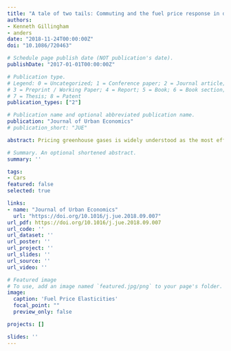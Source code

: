 ```yaml
---
title: "A tale of two tails: Commuting and the fuel price response in driving"
authors:
- Kenneth Gillingham 
- anders
date: "2018-11-24T00:00:00Z"
doi: "10.1086/720463"

# Schedule page publish date (NOT publication's date).
publishDate: "2017-01-01T00:00:00Z"

# Publication type.
# Legend: 0 = Uncategorized; 1 = Conference paper; 2 = Journal article;
# 3 = Preprint / Working Paper; 4 = Report; 5 = Book; 6 = Book section;
# 7 = Thesis; 8 = Patent
publication_types: ["2"]

# Publication name and optional abbreviated publication name.
publication: "Journal of Urban Economics"
# publication_short: "JUE"

abstract: Pricing greenhouse gases is widely understood as the most efficient approach for mitigating climate change, yet distributional effects hamper political acceptance. These distributional effects are especially important in transport, the fastest growing sector for greenhouse gas emissions. Using rich data covering the entire population of vehicles and households in Denmark, this study uncovers an important feature of driving demand; two groups of much more responsive households in the lower and upper tails of the work distance distribution. We further estimate the causal effect of public transport--a critical determinant of the upper tail--and show how public transport access can both reconcile differences in fuel price elasticities between the United States and Europe, and considerably influence the distributional effects of fuel pricing.

# Summary. An optional shortened abstract.
summary: ''

tags:
- Cars
featured: false
selected: true 

links:
- name: "Journal of Urban Economics"
  url: "https://doi.org/10.1016/j.jue.2018.09.007"
url_pdf: https://doi.org/10.1016/j.jue.2018.09.007
url_code: ''
url_dataset: ''
url_poster: ''
url_project: ''
url_slides: ''
url_source: ''
url_video: ''

# Featured image
# To use, add an image named `featured.jpg/png` to your page's folder. 
image:
  caption: 'Fuel Price Elasticities'
  focal_point: ""
  preview_only: false

projects: []

slides: ''
---
```



